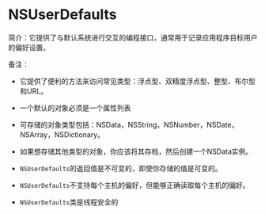 # NSUserDefaults

简介：它提供了与默认系统进行交互的编程接口，通常用于记录应用程序目标用户的偏好设置。

备注：

* 它提供了便利的方法来访问常见类型：浮点型、双精度浮点型、整型、布尔型和URL。

* 一个默认的对象必须是一个属性列表

* 可存储的对象类型包括：NSData，NSString，NSNumber，NSDate，NSArray，NSDictionary。

* 如果想存储其他类型的对象，你应该将其存档，然后创建一个NSData实例。

* `NSUserDefaults`的返回值是不可变的，即使你存储的值是可变的。

* `NSUserDefaults`不支持每个主机的偏好，但能够正确读取每个主机的偏好。

* `NSUserDefaults`类是线程安全的